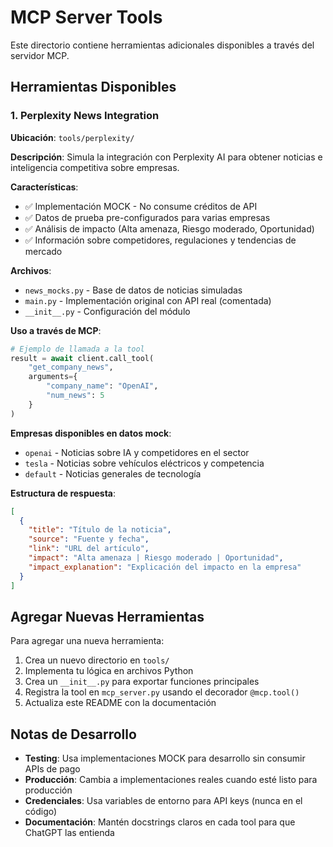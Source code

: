 # MCP Server Tools

Este directorio contiene herramientas adicionales disponibles a través del servidor MCP.

## Herramientas Disponibles

### 1. Perplexity News Integration

**Ubicación**: `tools/perplexity/`

**Descripción**: Simula la integración con Perplexity AI para obtener noticias e inteligencia competitiva sobre empresas.

**Características**:
- ✅ Implementación MOCK - No consume créditos de API
- ✅ Datos de prueba pre-configurados para varias empresas
- ✅ Análisis de impacto (Alta amenaza, Riesgo moderado, Oportunidad)
- ✅ Información sobre competidores, regulaciones y tendencias de mercado

**Archivos**:
- `news_mocks.py` - Base de datos de noticias simuladas
- `main.py` - Implementación original con API real (comentada)
- `__init__.py` - Configuración del módulo

**Uso a través de MCP**:

```python
# Ejemplo de llamada a la tool
result = await client.call_tool(
    "get_company_news",
    arguments={
        "company_name": "OpenAI",
        "num_news": 5
    }
)
```

**Empresas disponibles en datos mock**:
- `openai` - Noticias sobre IA y competidores en el sector
- `tesla` - Noticias sobre vehículos eléctricos y competencia
- `default` - Noticias generales de tecnología

**Estructura de respuesta**:

```json
[
  {
    "title": "Título de la noticia",
    "source": "Fuente y fecha",
    "link": "URL del artículo",
    "impact": "Alta amenaza | Riesgo moderado | Oportunidad",
    "impact_explanation": "Explicación del impacto en la empresa"
  }
]
```

## Agregar Nuevas Herramientas

Para agregar una nueva herramienta:

1. Crea un nuevo directorio en `tools/`
2. Implementa tu lógica en archivos Python
3. Crea un `__init__.py` para exportar funciones principales
4. Registra la tool en `mcp_server.py` usando el decorador `@mcp.tool()`
5. Actualiza este README con la documentación

## Notas de Desarrollo

- **Testing**: Usa implementaciones MOCK para desarrollo sin consumir APIs de pago
- **Producción**: Cambia a implementaciones reales cuando esté listo para producción
- **Credenciales**: Usa variables de entorno para API keys (nunca en el código)
- **Documentación**: Mantén docstrings claros en cada tool para que ChatGPT las entienda

